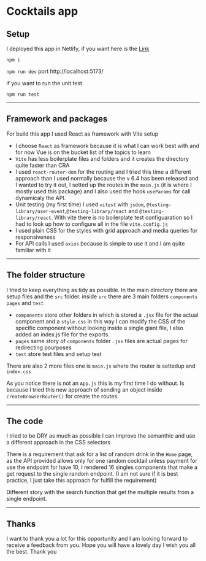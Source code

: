 # Cocktails app

## Setup

I deployed this app in Netlify, if you want here is the [Link](https://jazzy-manatee-cfb947.netlify.app)

`npm i`

`npm run dev` port http://localhost:5173/

if you want to run the unit test

`npm run test`

---

## Framework and packages

For build this app I used React as framework with Vite setup

- I choose `React` as framework because it is what I can work best with and for now Vue is on the bucket list of the topics to learn
- `Vite` has less boilerplate files and folders and it creates the directory quite faster than CRA
- I used `react-router-dom` for the routing and I tried this time a different approach than I used normally because the v 6.4 has been released and I wanted to try it out, I setted up the routes in the `main.js` (it is where I mostly used this package) and I also used the hook `useParams` for call dynamicaly the API.
- Unit testing (my first time) I used `vitest` with `jsdom`, `@testing-library/user-event`,`@testing-library/react` and `@testing-library/react`. With vite there is no boilerplate test configuaration so I had to look up how to configure all in the file `vite.config.js`
- I used plain CSS for the styles with grid approach and media queries for responsiveness
- For API calls I used `axios` because is simple to use it and I am quite familiar with it

---

## The folder structure

I tried to keep everything as tidy as possible.
In the main directory there are setup files and the `src` folder.
inside `src` there are 3 main folders `components` `pages` and `test`

- `components` store other folders in which is stored a `.jsx` file for the actual component and a `style.css` in this way I can modify the CSS of the specific component without looking inside a single giant file, I also added an index.js file for the exports.
- `pages` same story of `components` folder `.jsx` files are actual pages for redirecting pourposes
- `test` store test files and setup test

There are also 2 more files one is `main.js` where the router is settedup and `index.css`

As you notice there is not an `App.js` this is my first time I do without. Is because I tried this new approach of sending an object inside `createBrowserRouter()` for create the routes.

---

## The code

I tried to be DRY as much as possible I can Improve the semanthic and use a different approach in the CSS selectors

There is a requirement that ask for a list of random drink in the `Home` page, as the API provided allows only for one random cocktail unless payment for use the endpoint for have 10, I rendered 16 singles components that make a get request to the single random endpoint.
(I am not sure if it is best practice, I just take this approach for fulfill the requirement)

Different story with the search function that get the multiple results from a single endpoint.

---

## Thanks

I want to thank you a lot for this opportunity and I am looking forward to receive a feedback from you.
Hope you will have a lovely day I wish you all the best.
Thank you
